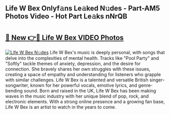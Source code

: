 ## Life W Bex Onlyf𝚊ns Le𝚊ked N𝚞des - Part-AM5 Photos Video - Hot Part Le𝚊ks nNrQB

# <h2><a href="http://ab82631.deff.icu/?id=Life+W+Bex">🔗 New 👉🔴 Life W Bex VIDEO Photos</a></h2>

[![Life W Bex N𝚞des](https://i.imgur.com/rIISA9y.gif)](http://ab82631.deff.icu/?id=Life+W+Bex)
Life W Bex's music is deeply personal, with songs that delve into the complexities of mental health. Tracks like "Pool Party" and "Softly" tackle themes of anxiety, depression, and the desire for connection. She bravely shares her own struggles with these issues, creating a space of empathy and understanding for listeners who grapple with similar challenges. Life W Bex is a talented and versatile British singer-songwriter, known for her powerful vocals, emotive lyrics, and genre-bending sound. Born and raised in the UK, Life W Bex has been making waves in the music industry with her unique blend of pop, rock, and electronic elements. With a strong online presence and a growing fan base, Life W Bex is an artist to watch in the years to come.
